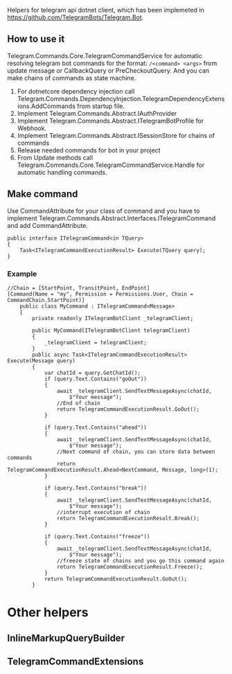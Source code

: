 Helpers for telegram api dotnet client, which has been implemeted in https://github.com/TelegramBots/Telegram.Bot.

## How to use it
Telegram.Commands.Core.TelegramCommandService for automatic resolving telegram bot commands for the format: ```/<command> <args>``` from update message or CallbackQuery or PreCheckoutQuery. And you can make chains of commands as state machine.
  
1. For dotnetcore dependency injection call Telegram.Commands.DependencyInjection.TelegramDependencyExtensions.AddCommands from startup file.
2. Implement Telegram.Commands.Abstract.IAuthProvider
3. Implement Telegram.Commands.Abstract.ITelegramBotProfile for Webhook.
5. Implement Telegram.Commands.Abstract.ISessionStore for chains of commands
5. Release needed commands for bot in your project
6. From Update methods call Telegram.Commands.Core.TelegramCommandService.Handle for automatic handling commands.

## Make command
Use CommandAttribute for your class of command and you have to implement Telegram.Commands.Abstract.Interfaces.ITelegramCommand and add CommandAttribute.

```
public interface ITelegramCommand<in TQuery>
{
    Task<ITelegramCommandExecutionResult> Execute(TQuery query);
}
```

### Example
```
//Chain = [StartPoint, TransitPoint, EndPoint]
[Command(Name = "my", Permission = Permissions.User, Chain = CommandChain.StartPoint)]
    public class MyCommand : ITelegramCommand<Message>
    {
        private readonly ITelegramBotClient _telegramClient;

        public MyCommand(ITelegramBotClient telegramClient)
        {
            _telegramClient = telegramClient;
        }
        public async Task<ITelegramCommandExecutionResult> Execute(Message query)
        {
            var chatId = query.GetChatId();
            if (query.Text.Contains("goOut"))
            {
                await _telegramClient.SendTextMessageAsync(chatId,
                    $"Your message");
                //End of chain
                return TelegramCommandExecutionResult.GoOut();
            }
            
            if (query.Text.Contains("ahead"))
            {
                await _telegramClient.SendTextMessageAsync(chatId,
                    $"Your message");
                //Next command of chain, you can store data between commands
                return TelegramCommandExecutionResult.Ahead<NextCommand, Message, long>(1);
            }
            
            if (query.Text.Contains("break"))
            {
                await _telegramClient.SendTextMessageAsync(chatId,
                    $"Your message");
                //interrupt execution of chain
                return TelegramCommandExecutionResult.Break();
            }
            
            if (query.Text.Contains("freeze"))
            {
                await _telegramClient.SendTextMessageAsync(chatId,
                    $"Your message");
                //freeze state of chains and you go this command again
                return TelegramCommandExecutionResult.Freeze();
            }
            return TelegramCommandExecutionResult.GoOut();
        }

```

# Other helpers

## InlineMarkupQueryBuilder

## TelegramCommandExtensions


